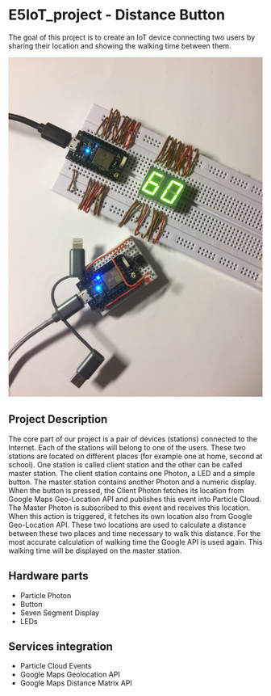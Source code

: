 # E5IoT_project - Distance Button

The goal of this project is to create an IoT device connecting two users by sharing their location and showing the walking time between them.

![alt Distance Button](/final_product.jpg)

## Project Description

The core part of our project is a pair of devices (stations) connected to the Internet. Each of the stations will belong to one of the users.
These two stations are located on different places (for example one at home, second at school). One station is called client station and the other can be called master station. The client station contains one Photon, a LED and a simple button. The master station contains another Photon and a numeric display.
When the button is pressed, the Client Photon fetches its location from Google Maps Geo-Location API and publishes this event into Particle Cloud. The Master Photon is subscribed to this event and receives this location. When this action is triggered, it fetches its own location also from Google Geo-Location API. These two locations are used to calculate a distance between these two places and time necessary to walk this distance. For the most accurate calculation of walking time the Google API is used again. This walking time will be displayed on the master station.

## Hardware parts

- Particle Photon
- Button
- Seven Segment Display
- LEDs

## Services integration

- Particle Cloud Events
- Google Maps Geolocation API
- Google Maps Distance Matrix API
